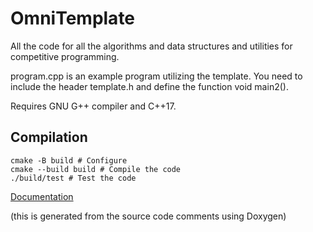 # OmniTemplate
All the code for all the algorithms and data structures and utilities for competitive programming.

program.cpp is an example program utilizing the template. You need to include the header template.h and define the function void main2().

Requires GNU G++ compiler and C++17.

## Compilation

```
cmake -B build # Configure
cmake --build build # Compile the code
./build/test # Test the code
```

[Documentation](https://ramchandraapte.github.io/OmniTemplate/)

(this is generated from the source code comments using Doxygen)
